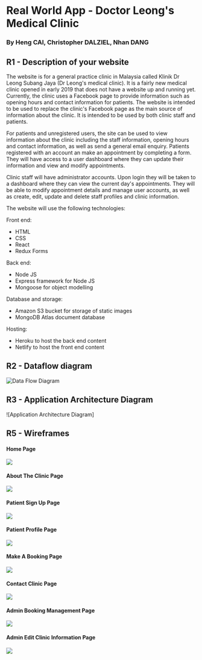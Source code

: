 # Real World App - Doctor Leong's Medical Clinic

### By Heng CAI, Christopher DALZIEL, Nhan DANG

## R1 - Description of your website

The website is for a general practice clinic in Malaysia called Klinik Dr Leong Subang Jaya (Dr Leong's medical clinic). It is a fairly new medical clinic opened in early 2019 that does not have a website up and running yet. Currently, the clinic uses a Facebook page to provide information such as opening hours and contact information for patients.  The website is intended to be used to replace the clinic's Facebook page as the main source of information about the clinic. It is intended to be used by both clinic staff and patients.  

For patients and unregistered users, the site can be used to view information about the clinic including the staff information, opening hours and contact information, as well as send a general email enquiry.  Patients registered with an account an make an appointment by completing a form. They will have access to a user dashboard where they can update their information and view and modify appointments.  

Clinic staff will have administrator accounts. Upon login they will be taken to a dashboard where they can view the current day's appointments. They will be able to modify appointment details and manage user accounts, as well as create, edit, update and delete staff profiles and clinic information.

The website will use the following technologies:  

Front end:
  * HTML
  * CSS
  * React
  * Redux Forms  

Back end:
  * Node JS
  * Express framework for Node JS
  *  Mongoose for object modelling  

Database and storage:  
  * Amazon S3 bucket for storage of static images  
  * MongoDB Atlas document database  

Hosting:  
  * Heroku to host the back end content
  * Netlify to host the front end content  

## R2 - Dataflow diagram  
![Data Flow Diagram](../Docs/data_flow_diagram.svg)  

## R3 - Application Architecture Diagram  
![Application Architecture Diagram]  


## R5 - Wireframes

#### Home Page

![](../Docs/wireframes/Homepage.png)

#### About The Clinic Page

![](../Docs/wireframes/Aboutclinicpage.png)

#### Patient Sign Up Page

![](../Docs/wireframes/Aboutclinicpage.png)

#### Patient Profile Page

![](../Docs/wireframes/Profilepage.png)

#### Make A Booking Page

![](../Docs/wireframes/Createabookingpage.png)

#### Contact Clinic Page

![](../Docs/wireframes/Contactpage.png)

#### Admin Booking Management Page

![](../Docs/wireframes/Adminbookingmanagementpage.png)

#### Admin Edit Clinic Information Page

![](../Docs/wireframes/Admineditpage.png)
